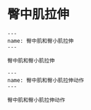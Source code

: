 # 臀中肌拉伸

```{figure} assets/img/2022-01-17-11-47-55.png
---
name: 臀中肌和臀小肌拉伸
---

臀中肌和臀小肌拉伸
```

```{figure} assets/img/2022-01-17-11-48-22.png
---
name: 臀中肌和臀小肌拉伸动作
---

臀中肌和臀小肌拉伸动作
```